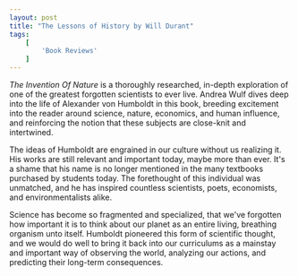 ```yaml
---
layout: post
title: "The Lessons of History by Will Durant"
tags:
    [
        'Book Reviews'
    ]
---
```


_The Invention Of Nature_ is a thoroughly researched, in-depth exploration of one of the greatest forgotten scientists to ever live. Andrea Wulf dives deep into the life of Alexander von Humboldt in this book, breeding excitement into the reader around science, nature, economics, and human influence, and reinforcing the notion that these subjects are close-knit and intertwined.

The ideas of Humboldt are engrained in our culture without us realizing it. His works are still relevant and important today, maybe more than ever. It's a shame that his name is no longer mentioned in the many textbooks purchased by students today. The forethought of this individual was unmatched, and he has inspired countless scientists, poets, economists, and environmentalists alike.

Science has become so fragmented and specialized, that we've forgotten how important it is to think about our planet as an entire living, breathing organism unto itself. Humboldt pioneered this form of scientific thought, and we would do well to bring it back into our curriculums as a mainstay and important way of observing the world, analyzing our actions, and predicting their long-term consequences.
